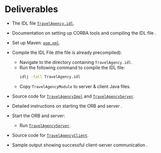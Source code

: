 # Deliverables

- The IDL file [`TravelAgency.idl`](./src/main/idl/TravelAgency.idl).

- Documentation on setting up CORBA tools and compiling the IDL file .

- Set up Maven: [`pom.xml`](./pom.xml).

- Compile the IDL File (the file is already precompiled):
  - Navigate to the directory containing `TravelAgency.idl`.
  - Run the following command to compile the IDL file:
    ```sh
    idlj -fall TravelAgency.idl
    ```
  - Copy `TravelAgencyModule` to server & client Java files.

- Source code for [`TravelAgencyImpl`](./server/src/main/java/server/TravelAgencyImpl.java) and [`TravelAgencyServer`](./server/src/main/java/server/TravelAgencyServer.java).

- Detailed instructions on starting the ORB and server .

- Start the ORB and server:
  - Run [`TravelAgencyServer`](./server/src/main/java/server/TravelAgencyServer.java).

- Source code for [`TravelAgencyClient`](./client/src/main/java/client/TravelAgencyClient.java).

- Sample output showing successful client-server communication .
